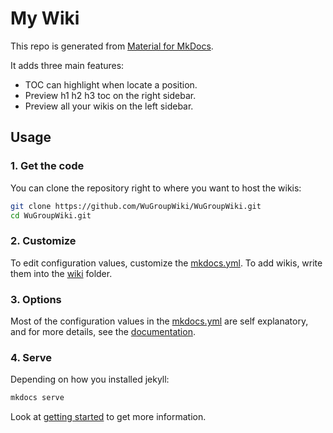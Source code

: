 # My Wiki

This repo is generated from [Material for MkDocs](https://github.com/squidfunk/mkdocs-material).

It adds three main features:

- TOC can highlight when locate a position.
- Preview h1 h2 h3 toc on the right sidebar.
- Preview all your wikis on the left sidebar.

## Usage

### 1. Get the code

You can clone the repository right to where you want to host the wikis:

```bash
git clone https://github.com/WuGroupWiki/WuGroupWiki.git
cd WuGroupWiki.git
```

### 2. Customize

To edit configuration values, customize the [mkdocs.yml](https://github.com/WuGroupWiki/WuGroupWiki/blob/master/mkdocs.yml).
To add wikis, write them into the [wiki](https://github.com/WuGroupWiki/WuGroupWiki/tree/master/docs/wiki) folder. 

### 3. Options

Most of the configuration values in the [mkdocs.yml](https://github.com/WuGroupWiki/WuGroupWiki/blob/master/mkdocs.yml) are self explanatory,
and for more details, see the [documentation](https://squidfunk.github.io/mkdocs-material/).

### 4. Serve

Depending on how you installed jekyll:

```bash
mkdocs serve
```

Look at [getting started](https://squidfunk.github.io/mkdocs-material/getting-started/) to get more information.

